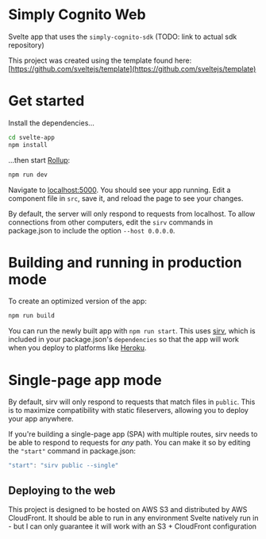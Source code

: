 # Simply Cognito Web
Svelte app that uses the `simply-cognito-sdk` (TODO: link to actual sdk repository)

This project was created using the template found here: [https://github.com/sveltejs/template](https://github.com/sveltejs/template)

# Get started
Install the dependencies...

```bash
cd svelte-app
npm install
```

...then start [Rollup](https://rollupjs.org):

```bash
npm run dev
```

Navigate to [localhost:5000](http://localhost:5000). You should see your app running. Edit a component file in `src`, save it, and reload the page to see your changes.

By default, the server will only respond to requests from localhost. To allow connections from other computers, edit the `sirv` commands in package.json to include the option `--host 0.0.0.0`.


# Building and running in production mode
To create an optimized version of the app:

```bash
npm run build
```

You can run the newly built app with `npm run start`. This uses [sirv](https://github.com/lukeed/sirv), which is included in your package.json's `dependencies` so that the app will work when you deploy to platforms like [Heroku](https://heroku.com).


# Single-page app mode
By default, sirv will only respond to requests that match files in `public`. This is to maximize compatibility with static fileservers, allowing you to deploy your app anywhere.

If you're building a single-page app (SPA) with multiple routes, sirv needs to be able to respond to requests for *any* path. You can make it so by editing the `"start"` command in package.json:

```js
"start": "sirv public --single"
```


## Deploying to the web
This project is designed to be hosted on AWS S3 and distributed by AWS CloudFront. It should be able to run in any environment Svelte natively run in - but I can only guarantee it will work with an S3 + CloudFront configuration
